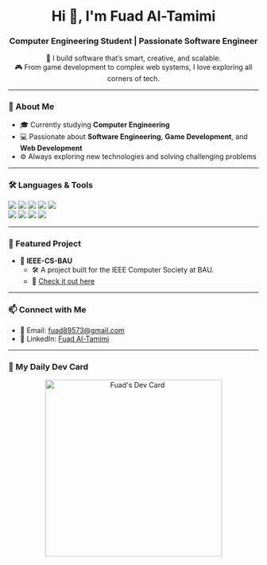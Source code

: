 <h1 align="center">Hi 👋, I'm Fuad Al-Tamimi</h1>
<h3 align="center">Computer Engineering Student | Passionate Software Engineer</h3>

<p align="center">
  🚀 I build software that’s smart, creative, and scalable.<br>
  🎮 From game development to complex web systems, I love exploring all corners of tech.
</p>

---

### 🧠 About Me
- 🎓 Currently studying **Computer Engineering**
- 💻 Passionate about **Software Engineering**, **Game Development**, and **Web Development**
- ⚙️ Always exploring new technologies and solving challenging problems

---

### 🛠️ Languages & Tools

<p align="left">
  <img src="https://img.shields.io/badge/C%23-239120?style=for-the-badge&logo=c-sharp&logoColor=white"/>
  <img src="https://img.shields.io/badge/PHP-777BB4?style=for-the-badge&logo=php&logoColor=white"/>
  <img src="https://img.shields.io/badge/JavaScript-F7DF1E?style=for-the-badge&logo=javascript&logoColor=black"/>
  <img src="https://img.shields.io/badge/C++-00599C?style=for-the-badge&logo=c%2B%2B&logoColor=white"/>
  <img src="https://img.shields.io/badge/Python-3776AB?style=for-the-badge&logo=python&logoColor=white"/>
  <br/>
  <img src="https://img.shields.io/badge/Unity-000000?style=for-the-badge&logo=unity&logoColor=white"/>
  <img src="https://img.shields.io/badge/Laravel-FF2D20?style=for-the-badge&logo=laravel&logoColor=white"/>
  <img src="https://img.shields.io/badge/React-61DAFB?style=for-the-badge&logo=react&logoColor=black"/>
  <img src="https://img.shields.io/badge/WordPress-21759B?style=for-the-badge&logo=wordpress&logoColor=white"/>
</p>

---

### 🌟 Featured Project

- 📌 **IEEE-CS-BAU**
  - 🛠️ A project built for the IEEE Computer Society at BAU.
  - 🔗 [Check it out here](https://github.com/fuadTamim1/IEEE-CS-BAU)

---

### 📫 Connect with Me

- 📧 Email: [fuad89573@gmail.com](mailto:fuad89573@gmail.com)
- 💼 LinkedIn: [Fuad Al-Tamimi](https://www.linkedin.com/in/fuad-tamimi-10b8002b5/)

---

### 🧩 My Daily Dev Card

<p align="center">
  <a href="https://app.daily.dev/fuad10">
    <img src="https://api.daily.dev/devcards/v2/myo7Kh3AaE6tiERBlCw4r.png?type=default&r=28y" width="356" alt="Fuad's Dev Card"/>
  </a>
</p>
